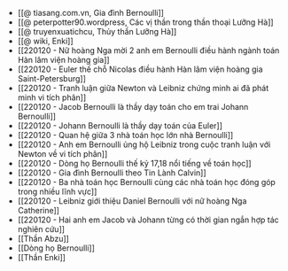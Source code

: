 - [[@ tiasang.com.vn, Gia đình Bernoulli]]
- [[@ peterpotter90.wordpress, Các vị thần trong thần thoại Lưỡng Hà]]
- [[@ truyenxuatichcu, Thủy thần Lưỡng Hà]]
- [[@ wiki, Enki]]
- [[220120 - Nữ hoàng Nga mời 2 anh em Bernoulli điều hành ngành toán Hàn lâm viện hoàng gia]]
- [[220120 - Euler thế chỗ Nicolas điều hành Hàn lâm viện hoàng gia Saint-Petersburg]]
- [[220120 - Tranh luận giữa Newton và Leibniz chứng minh ai đã phát minh vi tích phân]]
- [[220120 - Jacob Bernoulli là thầy dạy toán cho em trai Johann Bernoulli]]
- [[220120 - Johann Bernoulli là thầy dạy toán của Euler]]
- [[220120 - Quan hệ giữa 3 nhà toán học lớn nhà Bernoulli]]
- [[220120 - Anh em Bernoulli ủng hộ Leibniz trong cuộc tranh luận với Newton về vi tích phân]]
- [[220120 - Dòng họ Bernoulli thế kỷ 17,18 nổi tiếng về toán học]]
- [[220120 - Gia đình Bernoulli theo Tin Lành Calvin]]
- [[220120 - Ba nhà toán học Bernoulli cùng các nhà toán học đóng góp trong nhiều lĩnh vực]]
- [[220120 - Leibniz giới thiệu Daniel Bernoulli với nữ hoàng Nga Catherine]]
- [[220120 - Hai anh em Jacob và Johann từng có thời gian ngắn hợp tác nghiên cứu]]
- [[Thần Abzu]]
- [[Dòng họ Bernoulli]]
- [[Thần Enki]]
